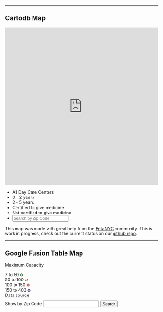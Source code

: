 <hr>
<h2>Cartodb Map</h2>

<iframe width='100%' height='520' frameborder='0' src='http://schmiani.cartodb.com/viz/77a6017a-b918-11e3-8a7a-0e73339ffa50/embed_map?title=true&amp;description=true&amp;search=false&amp;shareable=true&amp;cartodb_logo=true&amp;layer_selector=false&amp;legends=true&amp;scrollwheel=true&amp;fullscreen=true&amp;sublayer_options=1&amp;sql=&amp;sw_lat=40.47349688875087&amp;sw_lon=-74.553582072258&amp;ne_lat=40.92431462903681&amp;ne_lon=-73.03060233592987' allowfullscreen webkitallowfullscreen mozallowfullscreen oallowfullscreen msallowfullscreen></iframe>

<div id="layer_selector" class="cartodb_infobox">
<ul>
<li data-value="all" data-table="nyc_day_care_2013violations_alldescriptions_1" class="selected">All Day Care Centers</li>
<li data-value="0 years - 2 years" data-table="nyc_day_care_2013violations_alldescriptions_1" data-column="age_range">0 - 2 years</li>
<li data-value="2 years - 5 years" data-table="nyc_day_care_2013violations_alldescriptions_1" data-column="age_range">2 - 5 years</li>
<li data-value="yes" data-table="nyc_day_care_2013violations_alldescriptions_1" data-column="certified_to_administer_medication">Certified to give medicine</li>
<li data-value="no" data-table="nyc_day_care_2013violations_alldescriptions_1" data-column="certified_to_administer_medication">Not certified to give medicine</li>
<li id="zipContainer" data-table="nyc_day_care_2013violations_alldescriptions_1" data-column="zip" data-value="zip"><input id="zipSearch" type="text" placeholder="Search by Zip Code" data-table="nyc_day_care_2013violations_alldescriptions_1" data-column="zip" data-value="zip"/></li>
</ul>
</div>  

<p>
This map was made with great help from the <a href="http://betanyc.us/" target="new window">BetaNYC</a> community. This is work in progress, check out the current status on our <a href="https://github.com/child-care-map/NYCmap" target="new window">github repo</a>.
</p>

<!--p>Here is a map of daycare centers in NYC with permits issued by the Department of Health and Mental Hygiene:</p-->
<hr>

<h2>Google Fusion Table Map</h2>

<div id="map-canvas"></div>

<input id="googft-legend-open" style="display:none" type="button" value="Legend"></input>
  <div id="googft-legend">
    <p id="googft-legend-title">Maximum Capacity</p>
    <div>
      <span class="googft-legend-range">7 to 50</span>
      <img class="googft-dot-icon" src="data:image/png;base64,iVBORw0KGgoAAAANSUhEUgAAAAkAAAAJCAYAAADgkQYQAAAAiElEQVR42mNgQIAoIF4NxGegdCCSHAMzEC81izL7n746/X/VmSowbRho+B8oPhOmKM02zfb/TCzQItYCpDAWpOhA8YFirIoK9xaCFO0FKXrY/rAdq6Lm280gRbeJNikWZDc2RUYhRiBFITDHzwf5LmtjFth3GesyYL6bxoAGQOG0ERpO65DDCQDX7ovT++K9KQAAAABJRU5ErkJggg=="/>
    </div>
    <div>
      <span class="googft-legend-range">50 to 100</span>
      <img class="googft-dot-icon" src="data:image/png;base64,iVBORw0KGgoAAAANSUhEUgAAAAkAAAAJCAYAAADgkQYQAAAAi0lEQVR42mNgQIAoIF4NxGegdCCSHAMzEC+NijL7v3p1+v8zZ6rAdGCg4X+g+EyYorS0NNv////PxMCxsRYghbEgRQcOHCjGqmjv3kKQor0gRQ8fPmzHquj27WaQottEmxQLshubopAQI5CiEJjj54N8t3FjFth369ZlwHw3jQENgMJpIzSc1iGHEwB8p5qDBbsHtAAAAABJRU5ErkJggg=="/>
    </div>
    <div>
      <span class="googft-legend-range">100 to 150</span>
      <img class="googft-dot-icon" src="data:image/png;base64,iVBORw0KGgoAAAANSUhEUgAAAAkAAAAJCAYAAADgkQYQAAAAiklEQVR42mNgQIAoIF4NxGegdCCSHAMzEC+NUlH5v9rF5f+ZoCAwHaig8B8oPhOmKC1NU/P//7Q0DByrqgpSGAtSdOCAry9WRXt9fECK9oIUPXwYFYVV0e2ICJCi20SbFAuyG5uiECUlkKIQmOPng3y30d0d7Lt1bm4w301jQAOgcNoIDad1yOEEAFm9fSv/VqtJAAAAAElFTkSuQmCC"/>
    </div>
    <div>
      <span class="googft-legend-range">150 to 403</span>
      <img class="googft-dot-icon" src="data:image/png;base64,iVBORw0KGgoAAAANSUhEUgAAAAkAAAAJCAYAAADgkQYQAAAAiklEQVR42mNgQIAoIF4NxGegdCCSHAMzEC81M4v6n56++n9V1RkwbWgY+B8oPhOmKM3WNu3/zJn/MbCFRSxIYSxI0YHi4gNYFRUW7gUp2gtS9LC9/SFWRc3Nt0GKbhNtUizIbmyKjIxCQIpCYI6fD/JdVtZGsO8yMtbBfDeNAQ2AwmkjNJzWIYcTAMk+i9OhipcQAAAAAElFTkSuQmCC"/>
    </div>
    <div class="googft-legend-source">
      <a href="https://www.google.com/fusiontables/data?docid=1_WLUFMZkCPz2jZJiZHUS7moFCAxUE0cIHLpKI_gX#rows:id=1" target="_blank">Data source</a>
    </div>
	</div>
	<input id="googft-legend-close" style="display:none" type="button" value="Hide"></input>

<div style="margin-top: 10px;">
	<label class="layer-wizard-search-label">
        Show by Zip Code
        <input type="text" id="search-string_0">
        <input type="button" onclick="changeMap_0()" value="Search">
	</label> 
</div>


<!--iframe width="100%" height="520" scrolling="no" frameborder="no" src="https://www.google.com/fusiontables/embedviz?q=select+col14+from+1_WLUFMZkCPz2jZJiZHUS7moFCAxUE0cIHLpKI_gX&amp;viz=MAP&amp;h=false&amp;lat=40.691959794876894&amp;lng=-74.00954473876948&amp;t=1&amp;z=10&amp;l=col14&amp;y=5&amp;tmplt=7&amp;hml=TWO_COL_LAT_LNG"></iframe-->